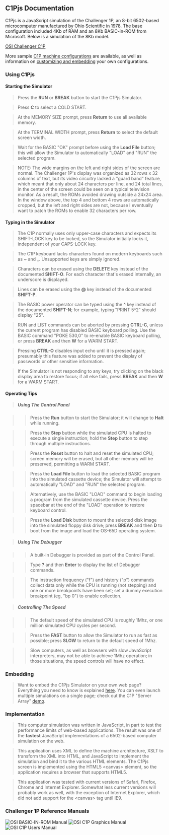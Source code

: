 C1Pjs Documentation
---

C1Pjs is a JavaScript simulation of the Challenger 1P, an 8-bit 6502-based microcomputer
manufactured by Ohio Scientific in 1978.  The base configuration included 4Kb of RAM and an
8Kb BASIC-in-ROM from Microsoft.  Below is a simulation of the 8Kb model.

[OSI Challenger C1P](/configs/c1p/machines/8kb/large/debugger/ "C1Pjs:c1p8kb:::debugger")

More sample [C1P machine configurations](/configs/c1p/machines/) are available, as well as
information on [customizing and embedding](embed/) your own configurations.

### Using C1Pjs

#### Starting the Simulator

> Press the **RUN** or **BREAK** button to start the C1Pjs Simulator.

> Press **C** to select a COLD START.

> At the MEMORY SIZE prompt, press **Return** to use all available memory.

> At the TERMINAL WIDTH prompt, press **Return** to select the default screen width.

> Wait for the BASIC "OK" prompt before using the **Load File** button;
this will allow the Simulator to automatically "LOAD" and "RUN" the selected program.

> NOTE: The wide margins on the left and right sides of the screen are normal.
The Challenger 1P's display was organized as 32 rows x 32 columns of text,
but its video circuitry lacked a "guard band" feature, which meant that only
about 24 characters per line, and 24 total lines, in the center of the screen
could be seen on a typical television monitor. As a result, the ROMs avoided
drawing outside a 24x24 area.  In the window above, the top 4 and bottom 4 rows
are automatically cropped, but the left and right sides are not, because I
eventually want to patch the ROMs to enable 32 characters per row.

#### Typing in the Simulator

> The C1P normally uses only upper-case characters and expects its SHIFT-LOCK key to be locked,
so the Simulator initially locks it, independent of your CAPS-LOCK key.

> The C1P keyboard lacks characters found on modern keyboards such as ~ and \_.
Unsupported keys are simply ignored.

> Characters can be erased using the **DELETE** key instead of the documented **SHIFT-O**.
For each character that's erased internally, an underscore is displayed.

> Lines can be erased using the **@** key instead of the documented **SHIFT-P**.

> The BASIC power operator can be typed using the **^** key instead of the documented **SHIFT-N**;
for example, typing "PRINT 5^2" should display "25".

> RUN and LIST commands can be aborted by pressing **CTRL-C**, unless the current program has
disabled BASIC keyboard polling. Use the BASIC command "POKE 530,0" to re-enable BASIC keyboard polling,
or press **BREAK** and then **W** for a WARM START.

> Pressing **CTRL-O** disables input echo until it is pressed again;
presumably this feature was added to prevent the display of passwords or other sensitive information.

> If the Simulator is not responding to any keys, try clicking on the black display area to restore focus;
if all else fails, press **BREAK** and then **W** for a WARM START.

#### Operating Tips

> ##### Using The Control Panel

> > Press the **Run** button to start the Simulator; it will change to **Halt** while running.

> > Press the **Step** button while the simulated CPU is halted to execute a single instruction;
hold the **Step** button to step through multiple instructions.

> > Press the **Reset** button to halt and reset the simulated CPU; screen memory will be erased,
but all other memory will be preserved, permitting a WARM START.

> > Press the **Load File** button to load the selected BASIC program into the simulated cassette device;
the Simulator will attempt to automatically "LOAD" and "RUN" the selected program.

> > Alternatively, use the BASIC "LOAD" command to begin loading a program from the simulated cassette device.
Press the spacebar at the end of the "LOAD" operation to restore keyboard control.

> > Press the **Load Disk** button to mount the selected disk image into the simulated floppy disk drive;
press **BREAK** and then **D** to boot from the image and load the OS-65D operating system.

> ##### Using The Debugger

> > A built-in Debugger is provided as part of the Control Panel.

> > Type **?** and then **Enter** to display the list of Debugger commands.

> > The instruction frequency ("f") and history ("p") commands collect data only while the CPU is
running (not stepping) and one or more breakpoints have been set; set a dummy execution breakpoint
(eg, "bp 0") to enable collection.

> ##### Controlling The Speed

> > The default speed of the simulated CPU is roughly 1Mhz, or one million simulated CPU cycles per second.

> > Press the **FAST** button to allow the Simulator to run as fast as possible; press **SLOW** to return to
the default speed of 1Mhz.

> > Slow computers, as well as browsers with slow JavaScript interpreters, may not be able to achieve 1Mhz operation;
in those situations, the speed controls will have no effect.

### Embedding

> Want to embed the C1Pjs Simulator on your own web page? Everything you need to know is explained [here](embed/).
You can even launch multiple simulations on a single page; check out the C1P "Server Array"
[demo](/configs/c1p/machines/8kb/array/).

### Implementation

> This computer simulation was written in JavaScript, in part to test the performance limits of web-based applications.
The result was one of the **fastest** JavaScript implementations of a 6502-based computer simulation on the web.

> This application uses XML to define the machine architecture, XSLT to transform the XML into HTML, and JavaScript
to implement the simulation and bind it to the various HTML elements. The C1Pjs screen is implemented using the HTML5
&lt;canvas&gt; element, so the application requires a browser that supports HTML5.

> This application was tested with current versions of Safari, Firefox, Chrome and Internet Explorer. Somewhat less
current versions will probably work as well, with the exception of Internet Explorer, which did not add support for
the &lt;canvas&gt; tag until IE9.

### Challenger 1P Reference Manuals

![OSI BASIC-IN-ROM Manual](http://static.pcjs.org/pubs/c1p/techref/thumbs/OSI_BASIC-IN-ROM_Reference_Manual-thumb.jpg "link:http://static.pcjs.org/pubs/c1p/techref/pdfs/OSI_BASIC-IN-ROM_Reference_Manual.pdf:200:260")
![OSI C1P Graphics Manual](http://static.pcjs.org/pubs/c1p/techref/thumbs/OSI_C1P_Character_Graphics_Reference_Manual-thumb.jpg "link:http://static.pcjs.org/pubs/c1p/techref/pdfs/OSI_C1P_Character_Graphics_Reference_Manual.pdf:200:260")
![OSI C1P Users Manual](http://static.pcjs.org/pubs/c1p/techref/thumbs/OSI_C1P_Users_Manual-thumb.jpg "link:http://static.pcjs.org/pubs/c1p/techref/pdfs/OSI_C1P_Users_Manual.pdf:200:260")
